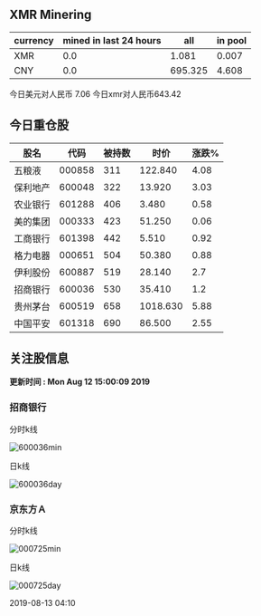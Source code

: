 ## XMR Minering

|currency|mined in last 24 hours|all|in pool|
|---|---|---|---|
|XMR|0.0|1.081|0.007|
|CNY|0.0|695.325|4.608|

今日美元对人民币 7.06	今日xmr对人民币643.42


## 今日重仓股 

|股名|代码|被持数|时价|涨跌%|
|---|---|---|---|---|
|五粮液|000858|311|122.840|4.08|
|保利地产|600048|322|13.920|3.03|
|农业银行|601288|406|3.480|0.58|
|美的集团|000333|423|51.250|0.06|
|工商银行|601398|442|5.510|0.92|
|格力电器|000651|504|50.380|0.88|
|伊利股份|600887|519|28.140|2.7|
|招商银行|600036|530|35.410|1.2|
|贵州茅台|600519|658|1018.630|5.88|
|中国平安|601318|690|86.500|2.55|

## 关注股信息
**更新时间 : Mon Aug 12 15:00:09 2019**
### 招商银行 
分时k线

![600036min](http://image.sinajs.cn/newchart/min/n/sh600036.gif)

日k线

![600036day](http://image.sinajs.cn/newchart/daily/n/sh600036.gif)

### 京东方Ａ 
分时k线

![000725min](http://image.sinajs.cn/newchart/min/n/sz000725.gif)

日k线

![000725day](http://image.sinajs.cn/newchart/daily/n/sz000725.gif)

2019-08-13 04:10